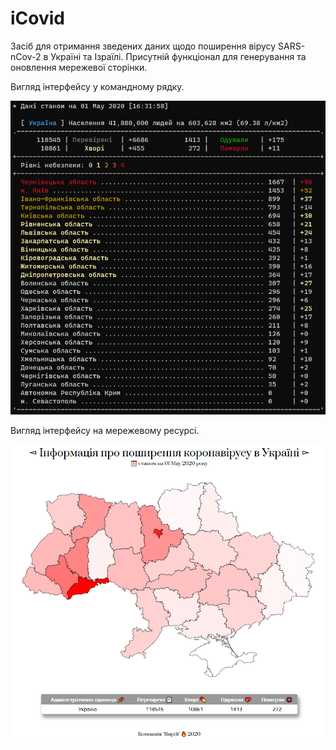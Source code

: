 # iCovid
Засіб для отримання зведених даних щодо поширення вірусу SARS-nCov-2 в Україні та Ізраїлі.
Присутній функціонал для генерування та оновлення мережевої сторінки.

Вигляд інтерфейсу у командному рядку.

![Зображення командного рядка](v0_7_2b_cli.png?raw=true "Вигляд даних з консолі")

Вигляд інтерфейсу на мережевому ресурсі.

![Зображення мережового ресурсу](v0_7_2b_web.png?raw=true "Вигляд даних у мережі")